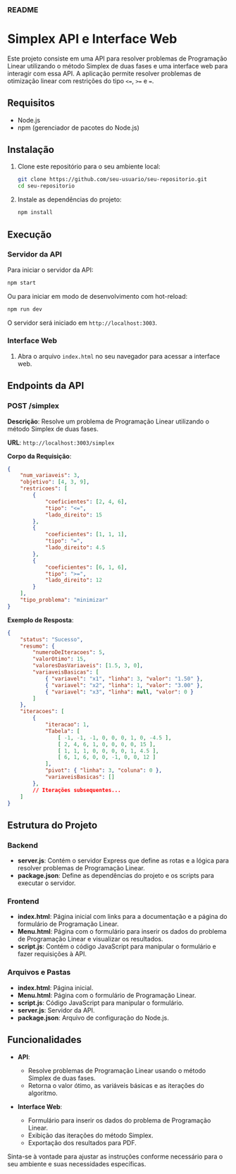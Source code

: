 ### README

# Simplex API e Interface Web

Este projeto consiste em uma API para resolver problemas de Programação Linear utilizando o método Simplex de duas fases e uma interface web para interagir com essa API. A aplicação permite resolver problemas de otimização linear com restrições do tipo `<=`, `>=` e `=`.

## Requisitos

- Node.js
- npm (gerenciador de pacotes do Node.js)

## Instalação

1. Clone este repositório para o seu ambiente local:
    ```bash
    git clone https://github.com/seu-usuario/seu-repositorio.git
    cd seu-repositorio
    ```

2. Instale as dependências do projeto:
    ```bash
    npm install
    ```

## Execução

### Servidor da API

Para iniciar o servidor da API:

```bash
npm start
```

Ou para iniciar em modo de desenvolvimento com hot-reload:

```bash
npm run dev
```

O servidor será iniciado em `http://localhost:3003`.

### Interface Web

1. Abra o arquivo `index.html` no seu navegador para acessar a interface web.

## Endpoints da API

### POST /simplex

**Descrição**: Resolve um problema de Programação Linear utilizando o método Simplex de duas fases.

**URL**: `http://localhost:3003/simplex`

**Corpo da Requisição**:

```json
{
    "num_variaveis": 3,
    "objetivo": [4, 3, 9],
    "restricoes": [
        {
            "coeficientes": [2, 4, 6],
            "tipo": "<=",
            "lado_direito": 15
        },
        {
            "coeficientes": [1, 1, 1],
            "tipo": "=",
            "lado_direito": 4.5
        },
        {
            "coeficientes": [6, 1, 6],
            "tipo": ">=",
            "lado_direito": 12
        }
    ],
    "tipo_problema": "minimizar"
}
```

**Exemplo de Resposta**:

```json
{
    "status": "Sucesso",
    "resumo": {
        "numeroDeIteracoes": 5,
        "valorOtimo": 15,
        "valoresDasVariaveis": [1.5, 3, 0],
        "variaveisBasicas": [
            { "variavel": "x1", "linha": 3, "valor": "1.50" },
            { "variavel": "x2", "linha": 1, "valor": "3.00" },
            { "variavel": "x3", "linha": null, "valor": 0 }
        ]
    },
    "iteracoes": [
        {
            "iteracao": 1,
            "Tabela": [
                [ -1, -1, -1, 0, 0, 0, 1, 0, -4.5 ],
                [ 2, 4, 6, 1, 0, 0, 0, 0, 15 ],
                [ 1, 1, 1, 0, 0, 0, 0, 1, 4.5 ],
                [ 6, 1, 6, 0, 0, -1, 0, 0, 12 ]
            ],
            "pivot": { "linha": 3, "coluna": 0 },
            "variaveisBasicas": []
        },
        // Iterações subsequentes...
    ]
}
```

## Estrutura do Projeto

### Backend

- **server.js**: Contém o servidor Express que define as rotas e a lógica para resolver problemas de Programação Linear.
- **package.json**: Define as dependências do projeto e os scripts para executar o servidor.

### Frontend

- **index.html**: Página inicial com links para a documentação e a página do formulário de Programação Linear.
- **Menu.html**: Página com o formulário para inserir os dados do problema de Programação Linear e visualizar os resultados.
- **script.js**: Contém o código JavaScript para manipular o formulário e fazer requisições à API.

### Arquivos e Pastas

- **index.html**: Página inicial.
- **Menu.html**: Página com o formulário de Programação Linear.
- **script.js**: Código JavaScript para manipular o formulário.
- **server.js**: Servidor da API.
- **package.json**: Arquivo de configuração do Node.js.

## Funcionalidades

- **API**:
  - Resolve problemas de Programação Linear usando o método Simplex de duas fases.
  - Retorna o valor ótimo, as variáveis básicas e as iterações do algoritmo.

- **Interface Web**:
  - Formulário para inserir os dados do problema de Programação Linear.
  - Exibição das iterações do método Simplex.
  - Exportação dos resultados para PDF.

Sinta-se à vontade para ajustar as instruções conforme necessário para o seu ambiente e suas necessidades específicas.